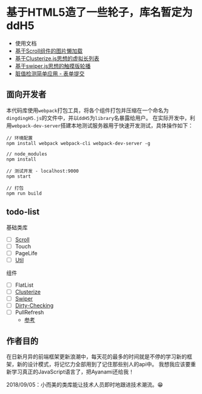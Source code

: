 # 基于HTML5造了一些轮子，库名暂定为ddH5 
 - 使用文档
 - [基于Scroll组件的图片懒加载](https://1uokun.github.io/h5/dist/)
 - [基于Clusterize.js思想的虚拟长列表](https://1uokun.github.io/h5/dist/components/clusterize.html)
 - [基于swiper.js思想的触摸版轮播](https://1uokun.github.io/h5/dist/components/swiper.html)
 - [脏值检测简单应用 - 表单提交](https://1uokun.github.io/h5/dist/components/dirty-checking.html)

## 面向开发者
本代码库使用`webpack`打包工具，将各个组件打包并压缩在一个命名为`dingdingH5.js`的文件中，并以`ddH5`为`library`名暴露给用户。
在实际开发中，利用`webpack-dev-server`搭建本地测试服务器用于快速开发测试，具体操作如下：
```
// 环境配置
npm install webpack webpack-cli webpack-dev-server -g 

// node_modules
npm install

// 测试开发 - localhost:9000
npm start

// 打包
npm run build
```

## todo-list
基础类库
 - [ ] [Scroll](https://github.com/1uokun/h5/blob/master/src/base/scroll.js)
 - [ ] Touch
 - [ ] PageLife
 - [ ] [Util](https://github.com/1uokun/h5/blob/master/src/base/util.js)
 
组件
 - [ ] FlatList
 - [ ] [Clusterize](https://github.com/1uokun/h5/blob/master/src/components/clusterize.js)
 - [ ] [Swiper](https://github.com/1uokun/h5/blob/master/src/components/swiper.js)
 - [ ] [Dirty-Checking](https://github.com/1uokun/h5/blob/master/src/components/dirtycheck.js)
 - [ ] PullRefresh
    - [参考](http://www.alloyteam.com/author/tat-tennylv/)
    
## 作者目的
在日新月异的前端框架更新浪潮中，每天花的最多的时间就是不停的学习新的框架，新的设计模式，将记忆力全部用到了记住那些别人的api中。
我想我应该要重新学习真正的JavaScript语言了，把Ayanami还给我！

2018/09/05：小而美的类库能让技术人员即时地跟进技术潮流。😁